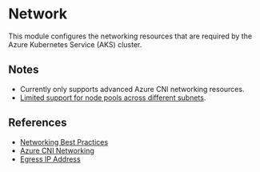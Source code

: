 # Network

This module configures the networking resources that are required by the Azure
Kubernetes Service (AKS) cluster.

## Notes

- Currently only supports advanced Azure CNI networking resources.
- [Limited support for node pools across different subnets](https://github.com/Azure/AKS/issues/1338).

## References

- [Networking Best Practices](https://docs.microsoft.com/en-gb/azure/aks/operator-best-practices-network)
- [Azure CNI Networking](https://docs.microsoft.com/en-gb/azure/aks/configure-azure-cni)
- [Egress IP Address](https://docs.microsoft.com/en-gb/azure/aks/egress)
